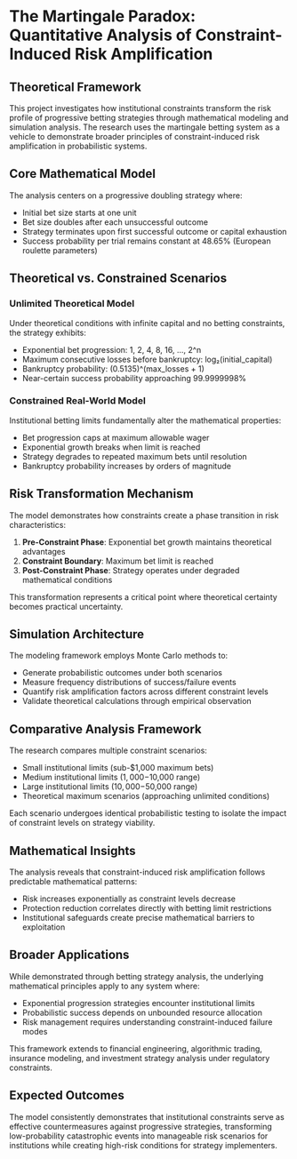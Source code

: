 # The Martingale Paradox: Quantitative Analysis of Constraint-Induced Risk Amplification

## Theoretical Framework

This project investigates how institutional constraints transform the risk profile of progressive betting strategies through mathematical modeling and simulation analysis. The research uses the martingale betting system as a vehicle to demonstrate broader principles of constraint-induced risk amplification in probabilistic systems.

## Core Mathematical Model

The analysis centers on a progressive doubling strategy where:
- Initial bet size starts at one unit
- Bet size doubles after each unsuccessful outcome
- Strategy terminates upon first successful outcome or capital exhaustion
- Success probability per trial remains constant at 48.65% (European roulette parameters)

## Theoretical vs. Constrained Scenarios

### Unlimited Theoretical Model
Under theoretical conditions with infinite capital and no betting constraints, the strategy exhibits:
- Exponential bet progression: 1, 2, 4, 8, 16, ..., 2^n
- Maximum consecutive losses before bankruptcy: log₂(initial_capital)
- Bankruptcy probability: (0.5135)^(max_losses + 1)
- Near-certain success probability approaching 99.9999998%

### Constrained Real-World Model
Institutional betting limits fundamentally alter the mathematical properties:
- Bet progression caps at maximum allowable wager
- Exponential growth breaks when limit is reached
- Strategy degrades to repeated maximum bets until resolution
- Bankruptcy probability increases by orders of magnitude

## Risk Transformation Mechanism

The model demonstrates how constraints create a phase transition in risk characteristics:

1. **Pre-Constraint Phase**: Exponential bet growth maintains theoretical advantages
2. **Constraint Boundary**: Maximum bet limit is reached
3. **Post-Constraint Phase**: Strategy operates under degraded mathematical conditions

This transformation represents a critical point where theoretical certainty becomes practical uncertainty.

## Simulation Architecture

The modeling framework employs Monte Carlo methods to:
- Generate probabilistic outcomes under both scenarios
- Measure frequency distributions of success/failure events
- Quantify risk amplification factors across different constraint levels
- Validate theoretical calculations through empirical observation

## Comparative Analysis Framework

The research compares multiple constraint scenarios:
- Small institutional limits (sub-$1,000 maximum bets)
- Medium institutional limits ($1,000-$10,000 range)
- Large institutional limits ($10,000-$50,000 range)
- Theoretical maximum scenarios (approaching unlimited conditions)

Each scenario undergoes identical probabilistic testing to isolate the impact of constraint levels on strategy viability.

## Mathematical Insights

The analysis reveals that constraint-induced risk amplification follows predictable mathematical patterns:
- Risk increases exponentially as constraint levels decrease
- Protection reduction correlates directly with betting limit restrictions
- Institutional safeguards create precise mathematical barriers to exploitation

## Broader Applications

While demonstrated through betting strategy analysis, the underlying mathematical principles apply to any system where:
- Exponential progression strategies encounter institutional limits
- Probabilistic success depends on unbounded resource allocation
- Risk management requires understanding constraint-induced failure modes

This framework extends to financial engineering, algorithmic trading, insurance modeling, and investment strategy analysis under regulatory constraints.

## Expected Outcomes

The model consistently demonstrates that institutional constraints serve as effective countermeasures against progressive strategies, transforming low-probability catastrophic events into manageable risk scenarios for institutions while creating high-risk conditions for strategy implementers.
